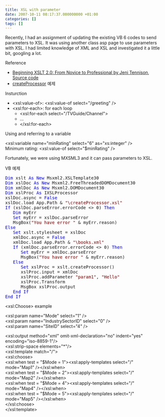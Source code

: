 ```yaml
---
title: XSL with parameter
date: 2007-10-11 08:17:37.000000000 +01:00
categories: []
tags: []
---
```

<p>Recently, I had an assignment of updating the existing VB 6 codes to send parameters to XSL. It was using another class asp page to use parameters with XSL. I had limited knowledge of XML and XSL and investigated it a little bit, googling a lot.</p>
<p>Reference</p>
<ul>
<li><a href="http://skillport.books24x7.com/book/id_9810/viewer.asp?bookid=9810&amp;chunkid=529730633">Beginning XSLT 2.0: From Novice to Professional by Jeni Tennison</a>,  <a href="http://www.apress.com/resource/bookfile/2229">Source code</a></li>
<li><a href="http://msdn2.microsoft.com/en-us/library/ms753809.aspx">createProcessor</a> 예제</li>
</ul>
<p>Insturction</p>
<ul>
<li><span class="fixed">&lt;xsl:value-of&gt;: </span>&lt;xsl:value-of select="/greeting" /&gt;</li>
<li><span class="fixed">&lt;xsl:for-each&gt;: for each loop</span>
<ul>
<li>&lt;xsl:for-each select="/TVGuide/Channel"&gt;</li>
<li>...</li>
<li>&lt;/xsl:for-each&gt;</li>
</ul>
</li>
</ul>
<p>Using and referring to a variable</p>
<p>&lt;xsl:variable name="minRating" select="6" as="xs:integer" /&gt;<br />
Minimum rating: &lt;xsl:value-of select="$minRating" /&gt;</p>
<p>Fortunately, we were using MXSML3 and it can pass parameters to XSL.</p>
<p>VB 예제</p>
<pre><span style="color:blue;">Dim</span> xslt <span style="color:blue;">As</span> <span style="color:blue;">New</span> Msxml2.XSLTemplate30
<span style="color:blue;">Dim</span> xslDoc <span style="color:blue;">As</span> <span style="color:blue;">New</span> Msxml2.FreeThreadedDOMDocument30
<span style="color:blue;">Dim</span> xmlDoc <span style="color:blue;">As</span> <span style="color:blue;">New</span> Msxml2.DOMDocument30
<span style="color:blue;">Dim</span> xslProc <span style="color:blue;">As</span> IXSLProcessor
xslDoc.async = <span style="color:blue;">False</span>
xslDoc.load App.Path &amp; <span style="color:maroon;">"\createProcessor.xsl"</span>
<span style="color:blue;">If</span> (xslDoc.parseError.errorCode &lt;&gt; 0) <span style="color:blue;">Then</span>
   <span style="color:blue;">Dim</span> myErr
   <span style="color:blue;">Set</span> myErr = xslDoc.parseError
   MsgBox(<span style="color:maroon;">"You have error "</span> &amp; myErr.reason)
<span style="color:blue;">Else</span>
   <span style="color:blue;">Set</span> xslt.stylesheet = xslDoc
   xmlDoc.async = <span style="color:blue;">False</span>
   xmlDoc.load App.Path &amp; <span style="color:maroon;">"\books.xml"</span>
   <span style="color:blue;">If</span> (xmlDoc.parseError.errorCode &lt;&gt; 0) <span style="color:blue;">Then</span>
      <span style="color:blue;">Set</span> myErr = xmlDoc.parseError
      MsgBox(<span style="color:maroon;">"You have error "</span> &amp; myErr.reason)
   <span style="color:blue;">Else</span>
      <span style="color:blue;">Set</span> xslProc = xslt.createProcessor()
      xslProc.input = xmlDoc
      xslProc.addParameter <span style="color:maroon;">"param1"</span>, <span style="color:maroon;">"Hello"</span>
      xslProc.Transform
      MsgBox xslProc.output
   <span style="color:blue;">End</span> <span style="color:blue;">If</span>
<span style="color:blue;">End</span> <span style="color:blue;">If</span></pre>
<p>&lt;xsl:Choose&gt; example</p>
<p>&lt;xsl:param name="Mode" select="1" /&gt;<br />
&lt;xsl:param name="IndustrySectorID" select="0" /&gt;<br />
&lt;xsl:param name="SiteID" select="4" /&gt;</p>
<p>&lt;xsl:output method="xml" omit-xml-declaration="no" indent="yes" encoding="iso-8859-1"/&gt;<br />
&lt;xsl:strip-space elements="*"/&gt;<br />
&lt;xsl:template match="/"&gt;<br />
&lt;xsl:choose&gt;<br />
&lt;xsl:when test = "$Mode = 1"&gt;&lt;xsl:apply-templates select="/" mode="Map1" /&gt;&lt;/xsl:when&gt;<br />
&lt;xsl:when test = "$Mode = 2"&gt;&lt;xsl:apply-templates select="/" mode="Map2" /&gt;&lt;/xsl:when&gt;<br />
&lt;xsl:when test = "$Mode = 4"&gt;&lt;xsl:apply-templates select="/" mode="Map4" /&gt;&lt;/xsl:when&gt;<br />
&lt;xsl:when test = "$Mode = 5"&gt;&lt;xsl:apply-templates select="/" mode="Map5" /&gt;&lt;/xsl:when&gt;<br />
&lt;/xsl:choose&gt;<br />
&lt;/xsl:template&gt;</p>
